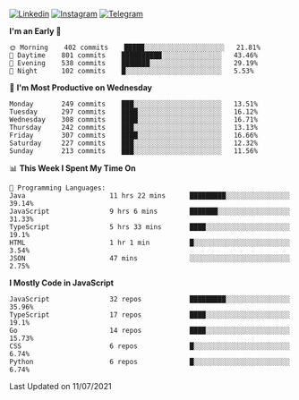 [![Linkedin](https://img.shields.io/badge/-Archie-blue?style=flat-square&labelColor=gray&logo=Linkedin&logoColor=white&link=https://www.linkedin.com/in/archisdi)](https://www.linkedin.com/in/archisdi)
[![Instagram](https://img.shields.io/badge/-@archisdi-orange?style=flat-square&labelColor=gray&logo=Instagram&logoColor=white&link=https://www.instagram.com/archisdi)](https://www.instagram.com/archisdi)
[![Telegram](https://img.shields.io/badge/-aai-informational?style=flat-square&labelColor=gray&logo=telegram&logoColor=white&link=https://t.me/archisdi)](https://t.me/archisdi)

<!--START_SECTION:waka-->
**I'm an Early 🐤** 

```text
🌞 Morning    402 commits    █████░░░░░░░░░░░░░░░░░░░░   21.81% 
🌆 Daytime    801 commits    ██████████░░░░░░░░░░░░░░░   43.46% 
🌃 Evening    538 commits    ███████░░░░░░░░░░░░░░░░░░   29.19% 
🌙 Night      102 commits    █░░░░░░░░░░░░░░░░░░░░░░░░   5.53%

```
📅 **I'm Most Productive on Wednesday** 

```text
Monday       249 commits    ███░░░░░░░░░░░░░░░░░░░░░░   13.51% 
Tuesday      297 commits    ████░░░░░░░░░░░░░░░░░░░░░   16.12% 
Wednesday    308 commits    ████░░░░░░░░░░░░░░░░░░░░░   16.71% 
Thursday     242 commits    ███░░░░░░░░░░░░░░░░░░░░░░   13.13% 
Friday       307 commits    ████░░░░░░░░░░░░░░░░░░░░░   16.66% 
Saturday     227 commits    ███░░░░░░░░░░░░░░░░░░░░░░   12.32% 
Sunday       213 commits    ███░░░░░░░░░░░░░░░░░░░░░░   11.56%

```


📊 **This Week I Spent My Time On** 

```text
💬 Programming Languages: 
Java                     11 hrs 22 mins      █████████░░░░░░░░░░░░░░░░   39.14% 
JavaScript               9 hrs 6 mins        ███████░░░░░░░░░░░░░░░░░░   31.33% 
TypeScript               5 hrs 33 mins       ████░░░░░░░░░░░░░░░░░░░░░   19.1% 
HTML                     1 hr 1 min          █░░░░░░░░░░░░░░░░░░░░░░░░   3.54% 
JSON                     47 mins             ░░░░░░░░░░░░░░░░░░░░░░░░░   2.75%

```

**I Mostly Code in JavaScript** 

```text
JavaScript               32 repos            █████████░░░░░░░░░░░░░░░░   35.96% 
TypeScript               17 repos            ████░░░░░░░░░░░░░░░░░░░░░   19.1% 
Go                       14 repos            ████░░░░░░░░░░░░░░░░░░░░░   15.73% 
CSS                      6 repos             █░░░░░░░░░░░░░░░░░░░░░░░░   6.74% 
Python                   6 repos             █░░░░░░░░░░░░░░░░░░░░░░░░   6.74%

```



 Last Updated on 11/07/2021
<!--END_SECTION:waka-->